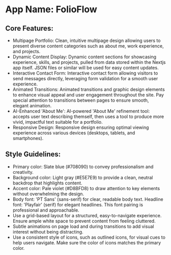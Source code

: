 # **App Name**: FolioFlow

## Core Features:

- Multipage Portfolio: Clean, intuitive multipage design allowing users to present diverse content categories such as about me, work experience, and projects.
- Dynamic Content Display: Dynamic content sections for showcasing experience, skills, and projects, pulled from data stored within the Nextjs app itself. JSON files or similar will be used for easy content updates.
- Interactive Contact Form: Interactive contact form allowing visitors to send messages directly, leveraging form validation for a smooth user experience.
- Animated Transitions: Animated transitions and graphic design elements to enhance visual appeal and user engagement throughout the site.  Pay special attention to transitions between pages to ensure smooth, elegant animation.
- AI-Enhanced 'About Me': AI-powered 'About Me' refinement tool: accepts user text describing themself, then uses a tool to produce more vivid, impactful text suitable for a portfolio.
- Responsive Design: Responsive design ensuring optimal viewing experience across various devices (desktops, tablets, and smartphones).

## Style Guidelines:

- Primary color: Slate blue (#708090) to convey professionalism and creativity.
- Background color: Light gray (#E5E7E9) to provide a clean, neutral backdrop that highlights content.
- Accent color: Pale violet (#D8BFD8) to draw attention to key elements without overwhelming the design.
- Body font: 'PT Sans' (sans-serif) for clear, readable body text. Headline font: 'Playfair' (serif) for elegant headlines. This font pairing is professional and approachable.
- Use a grid-based layout for a structured, easy-to-navigate experience. Ensure ample white space to prevent content from feeling cluttered.
- Subtle animations on page load and during transitions to add visual interest without being distracting.
- Use a consistent style of icons, such as outlined icons, for visual cues to help users navigate.  Make sure the color of icons matches the primary color.